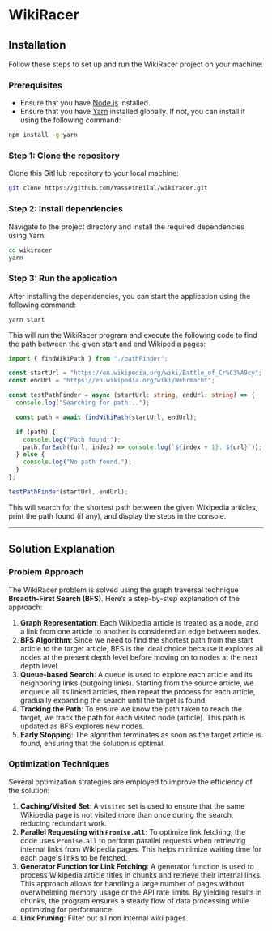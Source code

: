 
# WikiRacer

## Installation

Follow these steps to set up and run the WikiRacer project on your machine:

### Prerequisites

- Ensure that you have [Node.js](https://nodejs.org/) installed.
- Ensure that you have [Yarn](https://yarnpkg.com/) installed globally. If not, you can install it using the following command:

```bash
npm install -g yarn
```

### Step 1: Clone the repository

Clone this GitHub repository to your local machine:

```bash
git clone https://github.com/YasseinBilal/wikiracer.git
```

### Step 2: Install dependencies

Navigate to the project directory and install the required dependencies using Yarn:

```bash
cd wikiracer
yarn
```

### Step 3: Run the application

After installing the dependencies, you can start the application using the following command:

```bash
yarn start
```

This will run the WikiRacer program and execute the following code to find the path between the given start and end Wikipedia pages:

```typescript
import { findWikiPath } from "./pathFinder";

const startUrl = "https://en.wikipedia.org/wiki/Battle_of_Cr%C3%A9cy";
const endUrl = "https://en.wikipedia.org/wiki/Wehrmacht";

const testPathFinder = async (startUrl: string, endUrl: string) => {
  console.log("Searching for path...");

  const path = await findWikiPath(startUrl, endUrl);

  if (path) {
    console.log("Path found:");
    path.forEach((url, index) => console.log(`${index + 1}. ${url}`));
  } else {
    console.log("No path found.");
  }
};

testPathFinder(startUrl, endUrl);
```

This will search for the shortest path between the given Wikipedia articles, print the path found (if any), and display the steps in the console.

---

## Solution Explanation

### Problem Approach

The WikiRacer problem is solved using the graph traversal technique **Breadth-First Search (BFS)**. Here’s a step-by-step explanation of the approach:

1. **Graph Representation**: Each Wikipedia article is treated as a node, and a link from one article to another is considered an edge between nodes.
2. **BFS Algorithm**: Since we need to find the shortest path from the start article to the target article, BFS is the ideal choice because it explores all nodes at the present depth level before moving on to nodes at the next depth level.
3. **Queue-based Search**: A queue is used to explore each article and its neighboring links (outgoing links). Starting from the source article, we enqueue all its linked articles, then repeat the process for each article, gradually expanding the search until the target is found.
4. **Tracking the Path**: To ensure we know the path taken to reach the target, we track the path for each visited node (article). This path is updated as BFS explores new nodes.
5. **Early Stopping**: The algorithm terminates as soon as the target article is found, ensuring that the solution is optimal.

### Optimization Techniques

Several optimization strategies are employed to improve the efficiency of the solution:

1. **Caching/Visited Set**: A `visited` set is used to ensure that the same Wikipedia page is not visited more than once during the search, reducing redundant work.
2. **Parallel Requesting with `Promise.all`**: To optimize link fetching, the code uses `Promise.all` to perform parallel requests when retrieving internal links from Wikipedia pages. This helps minimize waiting time for each page's links to be fetched.
3. **Generator Function for Link Fetching**: A generator function is used to process Wikipedia article titles in chunks and retrieve their internal links. This approach allows for handling a large number of pages without overwhelming memory usage or the API rate limits. By yielding results in chunks, the program ensures a steady flow of data processing while optimizing for performance.
4. **Link Pruning**: Filter out all non internal wiki pages.


